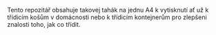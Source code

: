 Tento repozitář obsahuje takovej tahák na jednu A4 k vytisknutí ať už k třídicím košům v domácnosti nebo k třídicím kontejnerům pro zlepšeni znalosti toho, jak co třídit.
